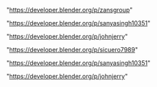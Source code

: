 "https://developer.blender.org/p/zansgroup"

"https://developer.blender.org/p/sanyasingh10351"

"https://developer.blender.org/p/johnjerry"

 
"https://developer.blender.org/p/sicuero7989"


"https://developer.blender.org/p/sanyasingh10351"


"https://developer.blender.org/p/johnjerry"


 
